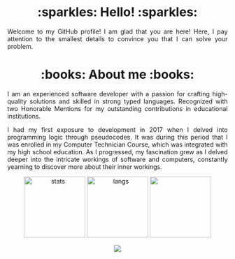 <h1 align="center"> :sparkles: Hello! :sparkles: </h1>
<p align="justify">Welcome to my GitHub profile! I am glad that you are here! Here, I pay attention to the smallest details to convince you that I can solve your problem.
</p>

<h1 align="center"> :books: About me :books: </h1>
<p align="justify">I am an experienced software developer with a passion for crafting high-quality solutions and skilled in strong typed languages. Recognized with two Honorable Mentions for my outstanding contributions in educational institutions.</p>


<p align="justify">I had my first exposure to development in 2017 when I delved into programming logic through pseudocodes. It was during this period that I was enrolled in my Computer Technician Course, which was integrated with my high school education. As I progressed, my fascination grew as I delved deeper into the intricate workings of software and computers, constantly yearning to discover more about their inner workings.</p>


<p align="center">
  <img src="https://github-readme-stats.vercel.app/api?username=barbaraport&theme=bear" alt="stats" height="140">
  <img src="https://github-readme-stats.vercel.app/api/top-langs/?username=barbaraport&hide=jupyter%20notebook&layout=compact&theme=bear&count_private=true&include_all_commits=true" alt="langs" height="140">
  <img src="https://github-readme-streak-stats.herokuapp.com?user=barbaraport&theme=bear&date_format=M%20j%5B%2C%20Y%5D" height="140">
</p>
<p align="center"> 
  <a href="https://www.linkedin.com/in/barbaraport/">
    <a href="https://img.shields.io/badge/LinkedIn-0077B5?style=for-the-badge&logo=linkedin&logoColor=white" />
  </a>
  <a href="https://visitcount.itsvg.in">
    <img src="https://komarev.com/ghpvc/?username=barbaraport&color=ff69b4&style=plastic" />
  </a>
</p>
